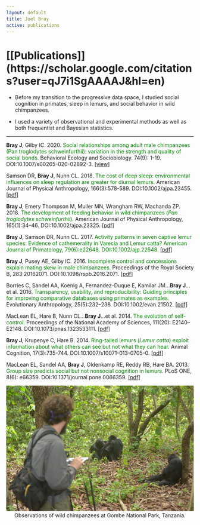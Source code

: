 ```yaml
---
layout: default
title: Joel Bray
active: publications
---
```


<h1>[[Publications]](https://scholar.google.com/citations?user=qJ7i1SgAAAAJ&hl=en)</h1>

+ Before my transition to the progressive data space, I studied social cognition in primates, sleep in lemurs, and social behavior in wild chimpanzees.

+ I used a variety of observational and experimental methods as well as both frequentist and Bayesian statistics.

___

**Bray J**, Gilby IC. 2020. <span style="color:green">Social relationships among adult male chimpanzees (Pan troglodytes schweinfurthii): variation in the strength and quality of social bonds.</span> Behavioral Ecology and Sociobiology. 74(9): 1-19. DOI:10.1007/s00265-020-02892-3. [[view]](https://link.springer.com/epdf/10.1007/s00265-020-02892-3?sharing_token=jmwYNOGJOGD3xSfvuBV4nPe4RwlQNchNByi7wbcMAY6GnyAlG4zHoFc0WofiLBPIKt-I5FvsOCfPI_hMBnblAx_X5QjW2ystdHYk9p2WLs8UaNcHEcPvdtCLkpUpgxvVb3QOyqRxk5k0KSC_httw6NjSNTZOR874vj9Ab8ak9cY%3D)

Samson DR, **Bray J**, Nunn CL. 2018. <span style="color:green">The cost of deep sleep: environmental influences on sleep regulation are greater for diurnal lemurs.</span> American Journal of Physical Anthropology, 166(3):578-589. DOI:10.1002/ajpa.23455. [[pdf]](https://joelbray.github.io/assets/pdfs/samson_2018_ajpa.pdf)

**Bray J**, Emery Thompson M, Muller MN, Wrangham RW, Machanda ZP. 2018. <span style="color:green">The development of feeding behavior in wild chimpanzees (*Pan troglodytes schweinfurthii*).</span> American Journal of Physical Anthropology, 165(1):34–46. DOI:10.1002/ajpa.23325. [[pdf]](https://joelbray.github.io/assets/pdfs/bray_2018_ajpa.pdf)

**Bray J**, Samson DR, Nunn CL. 2017. <span style="color:green">Activity patterns in seven captive lemur species: Evidence of cathemerality in Varecia and Lemur catta? American Journal of Primatology, 79(6):e22648. DOI:10.1002/ajp.22648. [[pdf]](https://joelbray.github.io/assets/pdfs/bray_2017_ajp.pdf)

**Bray J**, Pusey AE, Gilby IC. 2016. <span style="color:green">Incomplete control and concessions explain mating skew in male chimpanzees.</span> Proceedings of the Royal Society B, 283:20162071. DOI:10.1098/rspb.2016.2071. [[pdf]](https://joelbray.github.io/assets/pdfs/bray_2016_prsb.pdf)

Borries C, Sandel AA, Koenig A, Fernandez-Duque E, Kamilar JM…**Bray J**…et al. 2016. <span style="color:green">Transparency, usability, and reproducibility: Guiding principles for improving comparative databases using primates as examples.</span> Evolutionary Anthropology, 25(5):232–238. DOI:10.1002/evan.21502. [[pdf]](https://joelbray.github.io/assets/pdfs/borries_2016_evanth.pdf)

MacLean EL, Hare B, Nunn CL…**Bray J**…et al. 2014. <span style="color:green">The evolution of self-control.</span> Proceedings of the National Academy of Sciences, 111(20): E2140–E2148. DOI:10.1073/pnas.1323533111. [[pdf]](https://joelbray.github.io/assets/pdfs/maclean_2014_pnas.pdf)

**Bray J**, Krupenye C, Hare B. 2014. <span style="color:green">Ring-tailed lemurs (*Lemur catta*) exploit information about what others can see but not what they can hear.</span> Animal Cognition, 17(3):735-744. DOI:10.1007/s10071-013-0705-0. [[pdf]](https://joelbray.github.io/assets/pdfs/bray_2014_animcogn.pdf)

MacLean EL, Sandel AA, **Bray J**, Oldenkamp RE, Reddy RB, Hare BA. 2013. <span style="color:green">Group size predicts social but not nonsocial cognition in lemurs.</span> PLoS ONE, 8(6): e66359. DOI:10.1371/journal.pone.0066359. [[pdf]](https://joelbray.github.io/assets/pdfs/maclean_2013_plosone.pdf)

<center><img src="/assets/images/gombe_observations.jpg" class="responsive"><figcaption>Observations of wild chimpanzees at Gombe National Park, Tanzania.</figcaption></center>